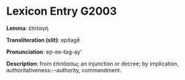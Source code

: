 # Lexicon Entry G2003

**Lemma**: ἐπιταγή

**Transliteration (xlit)**: epitagḗ

**Pronunciation**: ep-ee-tag-ay'

**Description**:
from ἐπιτάσσω; an injunction or decree; by implication, authoritativeness:--authority, commandment.
